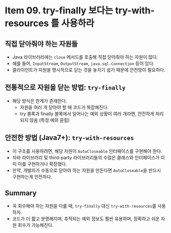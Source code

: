 # Item 09. try-finally 보다는 try-with-resources 를 사용하라
## 직접 닫아줘야 하는 자원들
- Java 라이브러리에는 `close` 메서드를 호출해 직접 닫아줘야 하는 자원이 많다.
- 예를 들어, `InputStream`, `OutputStream`, `java.sql.Connection` 등이 있다.
- 클라이언트가 자원을 명시적으로 닫는 것을 놓치기 쉽기 때문에 안전망이 필요하다.


## 전통적으로 자원을 닫는 방법: `try-finally`
- 해당 방식은 한계가 존재한다.
  - 자원을 여러 개 닫아야 할 때 코드가 복잡해진다.
  - try 블록과 finally 블록에서 일어나는 예외 상황이 여러 개라면, 안전하게 처리되지 않음 (특정 예외 묻힘)


## 안전한 방법 (Java7+): `try-with-resources`
- 이 구조를 사용하려면, 해당 자원이 `AutoCloseable` 인터페이스를 구현해야 한다.
- 자바 라이브러리 및 third-party 라이브러리들의 수많은 클래스와 인터페이스가 이미 이를 구현하거나 확장했다.
- 만약, 개발자가 수동으로 닫아야 하는 자원을 만든다면 `AutoCloseable`을 반드시 구현하는게 안전하다.



## Summary
- 꼭 회수해야 하는 자원을 다룰 때, `try-finally` 대신 `try-with-resources`를 사용하자.
- 코드가 더 짧고 분명해지며, 추적되는 예외 정보도 훨씬 유용하며, 정확하고 쉬운 자원 회수가 가능해진다.